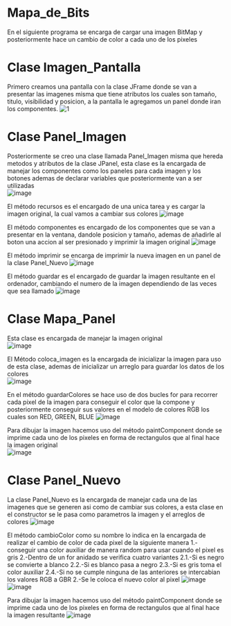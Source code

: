 # Mapa_de_Bits
En el siguiente programa se encarga de cargar una imagen BitMap y posteriormente hace un cambio de color a cada uno de los pixeles

# Clase Imagen_Pantalla

Primero creamos una pantalla con la clase JFrame donde se van a presentar las imagenes misma que tiene atributos los cuales son tamaño, titulo, visibilidad y posicion, a la pantalla le agregamos un panel donde iran los componentes.
![1](https://user-images.githubusercontent.com/71307223/132049544-97d3d961-5931-48d4-8fee-0de5e1d6d836.png)

# Clase Panel_Imagen

Posteriormente se creo una clase llamada Panel_Imagen misma que hereda metodos y atributos de la clase JPanel, esta clase es la encargada de manejar los componentes como los paneles para cada imagen y los botones ademas de declarar variables que posteriormente van a ser utilizadas                                                                          
![image](https://user-images.githubusercontent.com/71307223/132052711-c4f76bea-8691-45b8-8a87-9e53a3c9f025.png)

El método recursos es el encargado de una unica tarea y es cargar la imagen original, la cual vamos a cambiar sus colores
![image](https://user-images.githubusercontent.com/71307223/132053212-31fb1ab9-5aa2-44df-b9c0-fa1af1d71706.png)

El método componentes es encargado de los componentes que se van a presentar en la ventana, dandole posicion y tamaño, ademas de añadirle al boton una accion al ser presionado y imprimir la imagen original
![image](https://user-images.githubusercontent.com/71307223/132053481-20dc20c0-d3c2-4738-8af2-2c51532f3365.png)

El método imprimir se encarga de imprimir la nueva imagen en un panel de la clase Panel_Nuevo
![image](https://user-images.githubusercontent.com/71307223/132053748-9bcded4e-6d02-4aa4-99ad-6d867d02b95a.png)

El método guardar es el encargado de guardar la imagen resultante en el ordenador, cambiando el numero de la imagen dependiendo de las veces que sea llamado
![image](https://user-images.githubusercontent.com/71307223/132053878-a32f63b8-3d73-4e49-96b4-0c9a08819469.png)

# Clase Mapa_Panel

Esta clase es encargada de manejar la imagen original                                         
![image](https://user-images.githubusercontent.com/71307223/132054358-62f6bff6-ebf3-430c-bed6-4f6f10d73666.png)

El Método coloca_imagen es la encargada de inicializar la imagen para uso de esta clase, ademas de inicializar un arreglo para guardar los datos de los colores                      
![image](https://user-images.githubusercontent.com/71307223/132054436-6fdd1b59-2dd2-462f-b246-2bbacc493300.png)

En el método guardarColores se hace uso de dos bucles for para recorrer cada pixel de la imagen para conseguir el color que la compone y posteriormente conseguir sus valores en el modelo de colores RGB los cuales son RED, GREEN, BLUE
![image](https://user-images.githubusercontent.com/71307223/132054678-72e4dc25-f85c-4cbc-aadb-bf8e81f609ab.png)

Para dibujar la imagen hacemos uso del método paintComponent donde se imprime cada uno de los pixeles en forma de rectangulos que al final hace la imagen original                  
![image](https://user-images.githubusercontent.com/71307223/132055533-713f6763-3368-430f-a0c7-e82dacb87025.png)

# Clase Panel_Nuevo

La clase Panel_Nuevo es la encargada de manejar cada una de las imagenes que se generen asi como de cambiar sus colores, a esta clase en el constructor se le pasa como parametros la imagen y el arreglos de colores
![image](https://user-images.githubusercontent.com/71307223/132055881-f810907c-d568-43a2-889b-e262a92dfbb5.png)

El método cambioColor como su nombre lo indica en la encargada de realizar el cambio de color de cada pixel de la siguiente manera
1.-conseguir una color auxiliar de manera random para usar cuando el pixel es gris 
2.-Dentro de un for anidado se verifica cuatro variantes 
2.1.-Si es negro se convierte a blanco
2.2.-Si es blanco pasa a negro
2.3.-Si es gris toma el color auxiliar
2.4.-Si no se cumple ninguna de las anteriores se intercabian los valores RGB a GBR 
2.-Se le coloca el nuevo color al pixel
![image](https://user-images.githubusercontent.com/71307223/132056079-4c99542b-d8ba-4c65-bf76-92bb9b1d9bbc.png)
![image](https://user-images.githubusercontent.com/71307223/132056138-d772dfc2-0b7d-48b4-ba48-6b5acc3766e8.png)

Para dibujar la imagen hacemos uso del método paintComponent donde se imprime cada uno de los pixeles en forma de rectangulos que al final hace la imagen resultante
![image](https://user-images.githubusercontent.com/71307223/132056637-0f76a7d7-5dbe-46f0-a6be-be5ce8e5478e.png)
